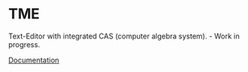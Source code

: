 # TME
Text-Editor with integrated CAS (computer algebra system). - Work in progress.

[Documentation](./doc/index.html)
